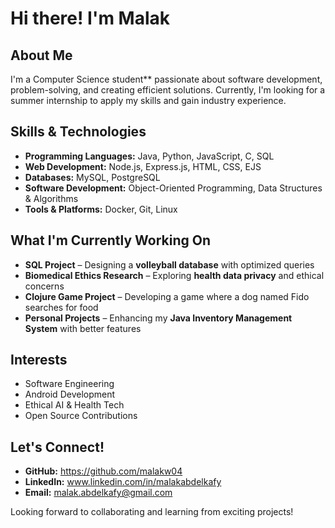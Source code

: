 # Hi there! I'm Malak

## About Me
I'm a Computer Science student** passionate about software development, problem-solving, and creating efficient solutions. Currently, I'm looking for a summer internship to apply my skills and gain industry experience.

## Skills & Technologies
- **Programming Languages:** Java, Python, JavaScript, C, SQL
- **Web Development:** Node.js, Express.js, HTML, CSS, EJS
- **Databases:** MySQL, PostgreSQL
- **Software Development:** Object-Oriented Programming, Data Structures & Algorithms
- **Tools & Platforms:** Docker, Git, Linux

## What I'm Currently Working On
- **SQL Project** – Designing a **volleyball database** with optimized queries 
- **Biomedical Ethics Research** – Exploring **health data privacy** and ethical concerns 
- **Clojure Game Project** – Developing a game where a dog named Fido searches for food 
- **Personal Projects** – Enhancing my **Java Inventory Management System** with better features 

## Interests
- Software Engineering 
- Android Development 
- Ethical AI & Health Tech 
- Open Source Contributions 

## Let's Connect!
- **GitHub:** https://github.com/malakw04
- **LinkedIn:** www.linkedin.com/in/malakabdelkafy
- **Email:** malak.abdelkafy@gmail.com

Looking forward to collaborating and learning from exciting projects! 

